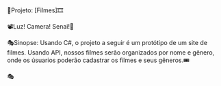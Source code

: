 🎥Projeto: [Filmes]🎞️

📽️Luz! Camera! Senai!📼

🎭Sinopse: Usando C#, o projeto a seguir é um protótipo de um site de filmes. Usando API, nossos filmes serão organizados por nome e gênero, onde os úsuarios poderão cadastrar os filmes e seus gêneros.🎟️

🎭


